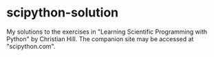 # scipython-solution
My solutions to the exercises in "Learning Scientific Programming with Python" by Christian Hill. The companion site may be accessed at "scipython.com".

